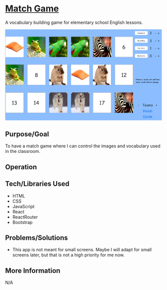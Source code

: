 # [Match Game](https://teflassistant.com/match-game/)
A vocabulary building game for elementary school English lessons.

![Screenshot](screenshot.jpg)

## Purpose/Goal
To have a match game where I can control the images and vocabulary used in the classroom.

## Operation

## Tech/Libraries Used
* HTML
* CSS
* JavaScript
* React
* ReactRouter
* Bootstrap

## Problems/Solutions
* This app is not meant for small screens. Maybe I will adapt for small screens later, but that is not a high priority for me now.

## More Information
N/A
